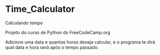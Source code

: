 # Time_Calculator
Calculando tempo

Projeto do curso de Python do FreeCodeCamp.org

Adicione uma data e quantas horas deseja calcular, e o programa te dirá qual data e hora será após o tempo passado.
